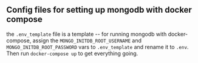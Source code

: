 ## Config files for setting up mongodb with docker compose
the `.env_template` file is a template -- for running mongodb with docker-compose, assign the `MONGO_INITDB_ROOT_USERNAME` and `MONGO_INITDB_ROOT_PASSWORD` vars to `.env_template` and rename it to `.env`. Then run `docker-compose up` to get everything going.
